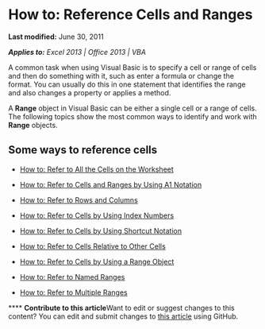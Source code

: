 
# How to: Reference Cells and Ranges

 **Last modified:** June 30, 2011

 _**Applies to:** Excel 2013 | Office 2013 | VBA_

A common task when using Visual Basic is to specify a cell or range of cells and then do something with it, such as enter a formula or change the format. You can usually do this in one statement that identifies the range and also changes a property or applies a method.

A  **Range** object in Visual Basic can be either a single cell or a range of cells. The following topics show the most common ways to identify and work with **Range** objects.

## Some ways to reference cells


-  [How to: Refer to All the Cells on the Worksheet](fbed1840-e9eb-a7a0-f780-f98939e9bac6.md)
    
-  [How to: Refer to Cells and Ranges by Using A1 Notation](c98741c5-465e-137f-872d-185a20068d4a.md)
    
-  [How to: Refer to Rows and Columns](a03acade-9e40-6a26-6a48-2d7a76d0f722.md)
    
-  [How to: Refer to Cells by Using Index Numbers](5671563b-9a20-3124-58d9-cfa02fac5312.md)
    
-  [How to: Refer to Cells by Using Shortcut Notation](32426c8d-a2f6-dae5-7507-ff19582fa170.md)
    
-  [How to: Refer to Cells Relative to Other Cells](fbdcddea-917c-1813-57a5-21df1c8102de.md)
    
-  [How to: Refer to Cells by Using a Range Object](89c2d61d-823a-9376-d827-2ec5ae200d80.md)
    
-  [How to: Refer to Named Ranges](74119715-2208-b932-f47c-7fad334c3fc6.md)
    
-  [How to: Refer to Multiple Ranges](11ac8eec-c754-d4e9-373c-84f04355d198.md)
    

****   **Contribute to this article**Want to edit or suggest changes to this content? You can edit and submit changes to  [this article](https://github.com/jhershey00/VBA_Excel_Test/OpenXMLCon/articles/a16caa8d-21c9-ff33-347b-ce671248a92d.md) using GitHub.

